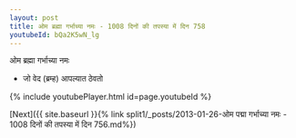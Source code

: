 ```yaml
---
layout: post
title: ओम ब्रह्मा गर्भाच्या नमः - 1008 दिनों की तपस्या में दिन 758
youtubeId: bQa2K5wN_lg
---
```

 
 
 ओम ब्रह्मा गर्भाच्या नमः  
 
 -  जो वेद (ब्रम्ह) आपल्यात ठेवतो 
 
  
 
  
 
 
 
 
 
 


{% include youtubePlayer.html id=page.youtubeId %}
 
[Next]({{ site.baseurl }}{% link  split1/_posts/2013-01-26-ओम पद्मा गर्भाच्या नमः - 1008 दिनों की तपस्या में दिन 756.md%})
 
